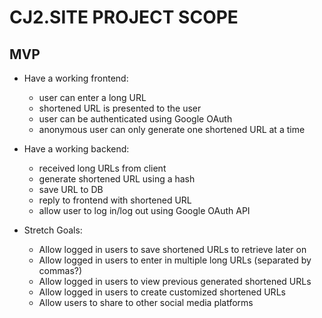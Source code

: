 # CJ2.SITE PROJECT SCOPE

## MVP

* Have a working frontend:

  * user can enter a long URL
  * shortened URL is presented to the user
  * user can be authenticated using Google OAuth
  * anonymous user can only generate one shortened URL at a time


* Have a working backend:

  * received long URLs from client
  * generate shortened URL using a hash
  * save URL to DB
  * reply to frontend with shortened URL
  * allow user to log in/log out using Google OAuth API

* Stretch Goals:

  * Allow logged in users to save shortened URLs to retrieve later on
  * Allow logged in users to enter in multiple long URLs (separated by commas?)
  * Allow logged in users to view previous generated shortened URLs
  * Allow logged in users to create customized shortened URLs
  * Allow users to share to other social media platforms
